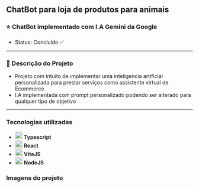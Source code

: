 ## ChatBot para loja de produtos para animais

<h3>⭐ ChatBot implementado com I.A Gemini da Google</h3>


<ul><li>Status: Concluído ✅</li></ul>
<hr>

<h3>📃 Descrição do Projeto</h3>

<ul>
  <li>Projeto com intuito de implementar uma inteligencia artificial personalizada para prestar serviços como assistente virtual de Ecommerce</li>
  <li>I.A implementada com prompt personalizado podendo ser alterado para qualquer tipo de objetivo</li>
</ul>
<hr>
<h3>Tecnologias utilizadas</h3>
<ul>
  <li>
    <img src="https://cdn.jsdelivr.net/gh/devicons/devicon@latest/icons/typescript/typescript-original.svg" width="20"/> <strong>Typescript</strong>
  </li>
  <li>
    <img src="https://cdn.jsdelivr.net/gh/devicons/devicon@latest/icons/react/react-original.svg" width="20"/> <strong>React</strong>
  </li>
  <li>
    <img src="https://cdn.jsdelivr.net/gh/devicons/devicon@latest/icons/vitejs/vitejs-original.svg" width="20"/> <strong>ViteJS</strong>
  </li>
  <li>
    <img src="https://cdn.jsdelivr.net/gh/devicons/devicon@latest/icons/nodejs/nodejs-original-wordmark.svg" width="20"/> <strong>NodeJS</strong>
  </li>
</ul>


<h3>Imagens do projeto</h3>
<img src=""/>
<img src=""/>
